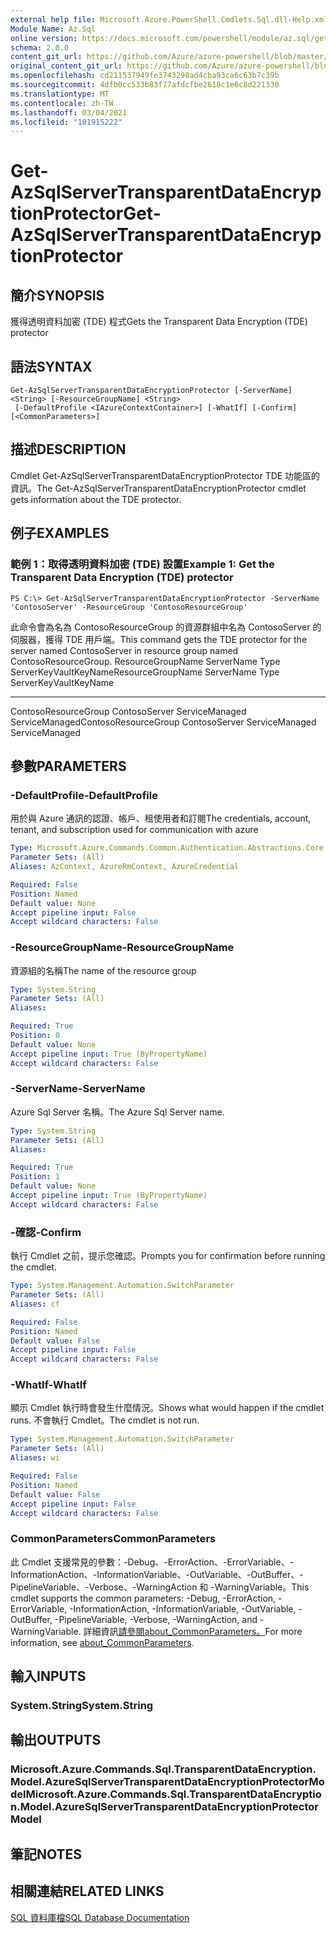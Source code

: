 ```yaml
---
external help file: Microsoft.Azure.PowerShell.Cmdlets.Sql.dll-Help.xml
Module Name: Az.Sql
online version: https://docs.microsoft.com/powershell/module/az.sql/get-azsqlservertransparentdataencryptionprotector
schema: 2.0.0
content_git_url: https://github.com/Azure/azure-powershell/blob/master/src/Sql/Sql/help/Get-AzSqlServerTransparentDataEncryptionProtector.md
original_content_git_url: https://github.com/Azure/azure-powershell/blob/master/src/Sql/Sql/help/Get-AzSqlServerTransparentDataEncryptionProtector.md
ms.openlocfilehash: cd211537949fe3743298ad4cba93ca6c63b7c39b
ms.sourcegitcommit: 4dfb0cc533b83f77afdcfbe2618c1e6c8d221330
ms.translationtype: MT
ms.contentlocale: zh-TW
ms.lasthandoff: 03/04/2021
ms.locfileid: "101915222"
---
```

# <span data-ttu-id="ca1df-101">Get-AzSqlServerTransparentDataEncryptionProtector</span><span class="sxs-lookup"><span data-stu-id="ca1df-101">Get-AzSqlServerTransparentDataEncryptionProtector</span></span>

## <span data-ttu-id="ca1df-102">簡介</span><span class="sxs-lookup"><span data-stu-id="ca1df-102">SYNOPSIS</span></span>
<span data-ttu-id="ca1df-103">獲得透明資料加密 (TDE) 程式</span><span class="sxs-lookup"><span data-stu-id="ca1df-103">Gets the Transparent Data Encryption (TDE) protector</span></span>

## <span data-ttu-id="ca1df-104">語法</span><span class="sxs-lookup"><span data-stu-id="ca1df-104">SYNTAX</span></span>

```
Get-AzSqlServerTransparentDataEncryptionProtector [-ServerName] <String> [-ResourceGroupName] <String>
 [-DefaultProfile <IAzureContextContainer>] [-WhatIf] [-Confirm] [<CommonParameters>]
```

## <span data-ttu-id="ca1df-105">描述</span><span class="sxs-lookup"><span data-stu-id="ca1df-105">DESCRIPTION</span></span>
<span data-ttu-id="ca1df-106">Cmdlet Get-AzSqlServerTransparentDataEncryptionProtector TDE 功能區的資訊。</span><span class="sxs-lookup"><span data-stu-id="ca1df-106">The Get-AzSqlServerTransparentDataEncryptionProtector cmdlet gets information about the TDE protector.</span></span>

## <span data-ttu-id="ca1df-107">例子</span><span class="sxs-lookup"><span data-stu-id="ca1df-107">EXAMPLES</span></span>

### <span data-ttu-id="ca1df-108">範例 1：取得透明資料加密 (TDE) 設置</span><span class="sxs-lookup"><span data-stu-id="ca1df-108">Example 1: Get the Transparent Data Encryption (TDE) protector</span></span>
```
PS C:\> Get-AzSqlServerTransparentDataEncryptionProtector -ServerName 'ContosoServer' -ResourceGroup 'ContosoResourceGroup'
```

<span data-ttu-id="ca1df-109">此命令會為名為 ContosoResourceGroup 的資源群組中名為 ContosoServer 的伺服器，獲得 TDE 用戶端。</span><span class="sxs-lookup"><span data-stu-id="ca1df-109">This command gets the TDE protector for the server named ContosoServer in resource group named ContosoResourceGroup.</span></span>
<span data-ttu-id="ca1df-110">ResourceGroupName ServerName Type ServerKeyVaultKeyName</span><span class="sxs-lookup"><span data-stu-id="ca1df-110">ResourceGroupName ServerName                   Type ServerKeyVaultKeyName</span></span>
----------------- ----------                   ---- ---------------------
<span data-ttu-id="ca1df-111">ContosoResourceGroup ContosoServer ServiceManaged ServiceManaged</span><span class="sxs-lookup"><span data-stu-id="ca1df-111">ContosoResourceGroup ContosoServer ServiceManaged ServiceManaged</span></span>

## <span data-ttu-id="ca1df-112">參數</span><span class="sxs-lookup"><span data-stu-id="ca1df-112">PARAMETERS</span></span>

### <span data-ttu-id="ca1df-113">-DefaultProfile</span><span class="sxs-lookup"><span data-stu-id="ca1df-113">-DefaultProfile</span></span>
<span data-ttu-id="ca1df-114">用於與 Azure 通訊的認證、帳戶、租使用者和訂閱</span><span class="sxs-lookup"><span data-stu-id="ca1df-114">The credentials, account, tenant, and subscription used for communication with azure</span></span>

```yaml
Type: Microsoft.Azure.Commands.Common.Authentication.Abstractions.Core.IAzureContextContainer
Parameter Sets: (All)
Aliases: AzContext, AzureRmContext, AzureCredential

Required: False
Position: Named
Default value: None
Accept pipeline input: False
Accept wildcard characters: False
```

### <span data-ttu-id="ca1df-115">-ResourceGroupName</span><span class="sxs-lookup"><span data-stu-id="ca1df-115">-ResourceGroupName</span></span>
<span data-ttu-id="ca1df-116">資源組的名稱</span><span class="sxs-lookup"><span data-stu-id="ca1df-116">The name of the resource group</span></span>

```yaml
Type: System.String
Parameter Sets: (All)
Aliases:

Required: True
Position: 0
Default value: None
Accept pipeline input: True (ByPropertyName)
Accept wildcard characters: False
```

### <span data-ttu-id="ca1df-117">-ServerName</span><span class="sxs-lookup"><span data-stu-id="ca1df-117">-ServerName</span></span>
<span data-ttu-id="ca1df-118">Azure Sql Server 名稱。</span><span class="sxs-lookup"><span data-stu-id="ca1df-118">The Azure Sql Server name.</span></span>

```yaml
Type: System.String
Parameter Sets: (All)
Aliases:

Required: True
Position: 1
Default value: None
Accept pipeline input: True (ByPropertyName)
Accept wildcard characters: False
```

### <span data-ttu-id="ca1df-119">-確認</span><span class="sxs-lookup"><span data-stu-id="ca1df-119">-Confirm</span></span>
<span data-ttu-id="ca1df-120">執行 Cmdlet 之前，提示您確認。</span><span class="sxs-lookup"><span data-stu-id="ca1df-120">Prompts you for confirmation before running the cmdlet.</span></span>

```yaml
Type: System.Management.Automation.SwitchParameter
Parameter Sets: (All)
Aliases: cf

Required: False
Position: Named
Default value: False
Accept pipeline input: False
Accept wildcard characters: False
```

### <span data-ttu-id="ca1df-121">-WhatIf</span><span class="sxs-lookup"><span data-stu-id="ca1df-121">-WhatIf</span></span>
<span data-ttu-id="ca1df-122">顯示 Cmdlet 執行時會發生什麼情況。</span><span class="sxs-lookup"><span data-stu-id="ca1df-122">Shows what would happen if the cmdlet runs.</span></span>
<span data-ttu-id="ca1df-123">不會執行 Cmdlet。</span><span class="sxs-lookup"><span data-stu-id="ca1df-123">The cmdlet is not run.</span></span>

```yaml
Type: System.Management.Automation.SwitchParameter
Parameter Sets: (All)
Aliases: wi

Required: False
Position: Named
Default value: False
Accept pipeline input: False
Accept wildcard characters: False
```

### <span data-ttu-id="ca1df-124">CommonParameters</span><span class="sxs-lookup"><span data-stu-id="ca1df-124">CommonParameters</span></span>
<span data-ttu-id="ca1df-125">此 Cmdlet 支援常見的參數：-Debug、-ErrorAction、-ErrorVariable、-InformationAction、-InformationVariable、-OutVariable、-OutBuffer、-PipelineVariable、-Verbose、-WarningAction 和 -WarningVariable。</span><span class="sxs-lookup"><span data-stu-id="ca1df-125">This cmdlet supports the common parameters: -Debug, -ErrorAction, -ErrorVariable, -InformationAction, -InformationVariable, -OutVariable, -OutBuffer, -PipelineVariable, -Verbose, -WarningAction, and -WarningVariable.</span></span> <span data-ttu-id="ca1df-126">詳細資訊[請參閱about_CommonParameters。](http://go.microsoft.com/fwlink/?LinkID=113216)</span><span class="sxs-lookup"><span data-stu-id="ca1df-126">For more information, see [about_CommonParameters](http://go.microsoft.com/fwlink/?LinkID=113216).</span></span>

## <span data-ttu-id="ca1df-127">輸入</span><span class="sxs-lookup"><span data-stu-id="ca1df-127">INPUTS</span></span>

### <span data-ttu-id="ca1df-128">System.String</span><span class="sxs-lookup"><span data-stu-id="ca1df-128">System.String</span></span>

## <span data-ttu-id="ca1df-129">輸出</span><span class="sxs-lookup"><span data-stu-id="ca1df-129">OUTPUTS</span></span>

### <span data-ttu-id="ca1df-130">Microsoft.Azure.Commands.Sql.TransparentDataEncryption.Model.AzureSqlServerTransparentDataEncryptionProtectorModel</span><span class="sxs-lookup"><span data-stu-id="ca1df-130">Microsoft.Azure.Commands.Sql.TransparentDataEncryption.Model.AzureSqlServerTransparentDataEncryptionProtectorModel</span></span>

## <span data-ttu-id="ca1df-131">筆記</span><span class="sxs-lookup"><span data-stu-id="ca1df-131">NOTES</span></span>

## <span data-ttu-id="ca1df-132">相關連結</span><span class="sxs-lookup"><span data-stu-id="ca1df-132">RELATED LINKS</span></span>

[<span data-ttu-id="ca1df-133">SQL 資料庫檔</span><span class="sxs-lookup"><span data-stu-id="ca1df-133">SQL Database Documentation</span></span>](https://docs.microsoft.com/azure/sql-database/)
